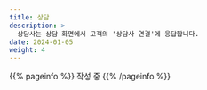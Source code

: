 ```yaml
---
title: 상담
description: >
  상담사는 상담 화면에서 고객의 '상담사 연결'에 응답합니다.
date: 2024-01-05
weight: 4
---
```


{{% pageinfo %}}
작성 중
{{% /pageinfo %}}


